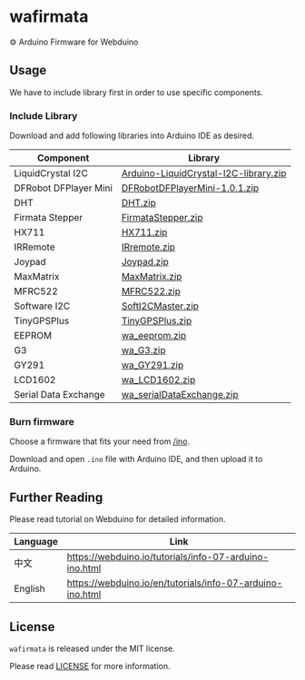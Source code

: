 # wafirmata
⚙️ Arduino Firmware for Webduino

## Usage

We have to include library first in order to use specific components.

### Include Library

Download and add following libraries into Arduino IDE as desired.

|Component|Library|
|---------|-------|
|LiquidCrystal I2C|[Arduino-LiquidCrystal-I2C-library.zip](library/Arduino-LiquidCrystal-I2C-library.zip)|
|DFRobot DFPlayer Mini|[DFRobotDFPlayerMini-1.0.1.zip](library/DFRobotDFPlayerMini-1.0.1.zip)|
|DHT|[DHT.zip](library/DHT.zip)|
|Firmata Stepper|[FirmataStepper.zip](library/FirmataStepper.zip)|
|HX711|[HX711.zip](library/HX711.zip)|
|IRRemote|[IRremote.zip](library/IRremote.zip)|
|Joypad|[Joypad.zip](library/Joypad.zip)|
|MaxMatrix|[MaxMatrix.zip](library/MaxMatrix.zip)|
|MFRC522|[MFRC522.zip](library/MFRC522.zip)|
|Software I2C|[SoftI2CMaster.zip](library/SoftI2CMaster.zip)|
|TinyGPSPlus|[TinyGPSPlus.zip](library/TinyGPSPlus.zip)|
|EEPROM|[wa_eeprom.zip](library/wa_eeprom.zip)|
|G3|[wa_G3.zip](library/wa_G3.zip)|
|GY291|[wa_GY291.zip](library/wa_GY291.zip)|
|LCD1602|[wa_LCD1602.zip](library/wa_LCD1602.zip)|
|Serial Data Exchange|[wa_serialDataExchange.zip](library/wa_serialDataExchange.zip)|

### Burn firmware

Choose a firmware that fits your need from [/ino](ino).

Download and open `.ino` file with Arduino IDE, and then upload it to Arduino.

## Further Reading

Please read tutorial on Webduino for detailed information.

|Language|Link|
|---|---|
|中文|https://webduino.io/tutorials/info-07-arduino-ino.html|
|English|https://webduino.io/en/tutorials/info-07-arduino-ino.html|

## License
`wafirmata` is released under the MIT license.

Please read [LICENSE](LICENSE) for more information.
